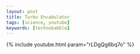 ```yaml
---
layout: post
title: Turbo Encabulator
tags: [science, youtube]
keywords: [technobabble]
---
```


{% include youtube.html param="rLDgQg6bq7o" %}